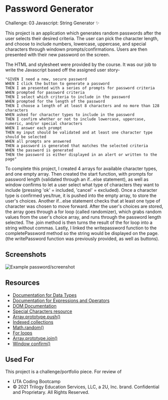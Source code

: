 # Password Generator

Challenge: 03 Javascript: String Generator ✨

This project is an application which generates random passwords after the user selects their desired criteria.
The user can pick the character length, and choose to include numbers, lowercase, uppercase, and special characters through windown prompts/confirmations.
Users are then presented with their new password on the screen.

The HTML and stylesheet were provided by the course. It was our job to write the Javascript based off the assigned user story-

```
"GIVEN I need a new, secure password
WHEN I click the button to generate a password
THEN I am presented with a series of prompts for password criteria
WHEN prompted for password criteria
THEN I select which criteria to include in the password
WHEN prompted for the length of the password
THEN I choose a length of at least 8 characters and no more than 128 characters
WHEN asked for character types to include in the password
THEN I confirm whether or not to include lowercase, uppercase, numeric, and/or special characters
WHEN I answer each prompt
THEN my input should be validated and at least one character type should be selected
WHEN all prompts are answered
THEN a password is generated that matches the selected criteria
WHEN the password is generated
THEN the password is either displayed in an alert or written to the page"
```

To complete this project, I created 4 arrays for available character types, and one empty array. Then created the start function, with prompts for password length (validated through an if...else statement), as well as window confirms to let a user select what type of characters they want to include (pressing 'ok' = included, 'cancel' = excluded). Once a character type is confirmed yes/true, it is pushed into the empty array, to store the user's choices.
Another if...else statement checks that at least one type of character was chosen to move forward.
After the user's choices are stored, the array goes through a for loop (called randomizer), which grabs random values from the user's choice array, and runs through the password length selected.
The .join method is then turns the result of the for loop into a string without commas.
Lastly, I linked the writepassword function to the completePassword method so the string would be displayed on the page. (the writePassword function was previously provided, as well as buttons).

## Screenshots

![Example password/screenshot](https://user-images.githubusercontent.com/95142863/149854056-c8a224ea-952c-4087-bf2b-14605587c957.png)

## Resources

- [Documentation for Data Types](https://developer.mozilla.org/en-US/docs/Web/JavaScript/Data_structures)
- [Documentation for Expressions and Operators](https://developer.mozilla.org/en-US/docs/Web/JavaScript/Reference/Operators)
- [DOM Documentation](https://developer.mozilla.org/en-US/docs/Web/API/Document_Object_Model)
- [Special Characters resource](https://owasp.org/www-community/password-special-characters)
- [Array.prototype.push()](https://developer.mozilla.org/en-US/docs/Web/JavaScript/Reference/Global_Objects/Array/push)
- [Indexed collections](https://developer.mozilla.org/en-US/docs/Web/JavaScript/Guide/Indexed_collections)
- [Math.random()](https://developer.mozilla.org/en-US/docs/Web/JavaScript/Reference/Global_Objects/Math/random#getting_a_random_integer_between_two_values_inclusive)
- [For loops](https://developer.mozilla.org/en-US/docs/Web/JavaScript/Reference/Statements/for)
- [Array.prototype.join()](https://developer.mozilla.org/en-US/docs/Web/JavaScript/Reference/Global_Objects/Array/join)
- [Window confirm()](https://www.w3schools.com/jsref/met_win_confirm.asp)

## Used For

This project is a challenge/portfolio piece. For review of

- UTA Coding Bootcamp
- © 2021 Trilogy Education Services, LLC, a 2U, Inc. brand. Confidential and Proprietary. All Rights Reserved.
